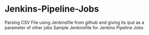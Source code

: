 # Jenkins-Pipeline-Jobs
Parsing CSV File using Jenkinsfile from github and giving its iput as a parameter of other jobs
Sample Jenkinsfile for Jenkins Pipeline Jobs

